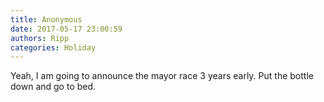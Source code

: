 ```yaml
---
title: Anonymous
date: 2017-05-17 23:00:59
authors: Ripp
categories: Holiday
---
```


 Yeah, I am going to announce the mayor race 3 years early. Put the bottle down and go to bed.